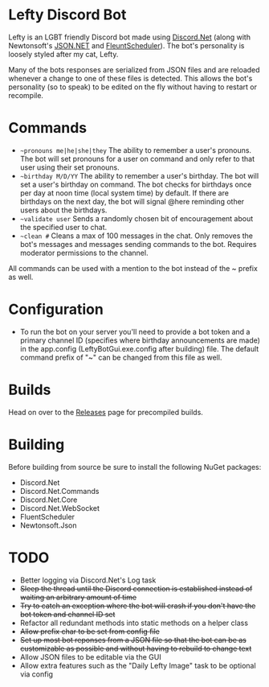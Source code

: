 # Lefty Discord Bot
Lefty is an LGBT friendly Discord bot made using [Discord.Net](https://github.com/RogueException/Discord.Net) (along with Newtonsoft's [JSON.NET](https://www.newtonsoft.com/json) and [FleuntScheduler](https://github.com/fluentscheduler/FluentScheduler)). The bot's personality is loosely styled after my cat, Lefty.

Many of the bots responses are serialized from JSON files and are reloaded whenever a change to one of these files is detected. This allows the bot's personality (so to speak) to be edited on the fly without having to restart or recompile.

# Commands
* ```~pronouns me|he|she|they``` The ability to remember a user's pronouns. The bot will set pronouns for a user on command and only refer to that user using their set pronouns.
* ```~birthday M/D/YY``` The ability to remember a user's birthday. The bot will set a user's birthday on command. The bot checks for birthdays once per day at noon time (local system time) by default. If there are birthdays on the next day, the bot will signal @here reminding other users about the birthdays.
* ```~validate user``` Sends a randomly chosen bit of encouragement about the specified user to chat.
* ```~clean #``` Cleans a max of 100 messages in the chat. Only removes the bot's messages and messages sending commands to the bot. Requires moderator permissions to the channel.

All commands can be used with a mention to the bot instead of the ~ prefix as well.

# Configuration
* To run the bot on your server you'll need to provide a bot token and a primary channel ID (specifies where birthday announcements are made) in the app.config (LeftyBotGui.exe.config after building) file. The default command prefix of "~" can be changed from this file as well.

# Builds
Head on over to the [Releases](https://github.com/camdrit/lefty-discord-bot/releases) page for precompiled builds.

# Building
Before building from source be sure to install the following NuGet packages:

* Discord.Net 
* Discord.Net.Commands
* Discord.Net.Core
* Discord.Net.WebSocket
* FluentScheduler
* Newtonsoft.Json

# TODO
* Better logging via Discord.Net's Log task
* ~~Sleep the thread until the Discord connection is established instead of waiting an arbitrary amount of time~~
* ~~Try to catch an exception where the bot will crash if you don't have the bot token and channel ID set~~
* Refactor all redundant methods into static methods on a helper class
* ~~Allow prefix char to be set from config file~~
* ~~Set up most bot reponses from a JSON file so that the bot can be as customizable as possible and without having to rebuild to change text~~
* Allow JSON files to be editable via the GUI
* Allow extra features such as the "Daily Lefty Image" task to be optional via config
